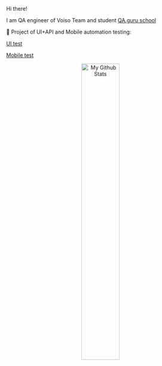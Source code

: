 Hi there!


I am QA engineer of Voiso Team and student [QA.guru school](https://qa.guru/)

:notebook:	Project of UI+API and Mobile automation testing:

[UI test](https://github.com/0yanna/qaguru_diploma)

[Mobile test](https://github.com/0yanna/qaguru_diploma_mobile)

<p align="center">
<a><img width="45%"   alt="My Github Stats" src="https://github-readme-stats.vercel.app/api?username=0yanna&show_icons=true&line_height=20&icon_color=1CC074&include_all_commits=true&theme=buefy&hide_border=true"/></a>
  
  
